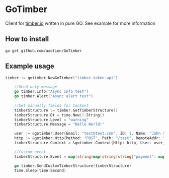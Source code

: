 # GoTimber

Client for [timber.io](https://timber.io/) written in pure GO. See example for more information

## How to install

```
go get github.com/axotion/GoTimber
```

## Example usage 

```go
timber := gotimber.NewGoTimber("timber-token-api")

	//Send only message
	go timber.Info("Async info test")
	go timber.Alert("Async alert test")
	
	//Set manually fields for Context
	timberStructure := timber.GetTimberStructure()
	timberStructure.Dt = time.Now().String()
	timberStructure.Level = "warning"
	timberStructure.Message = "Hello World!"

	user := &gotimber.User{Email: "test@test.com", ID: 1, Name: "John SMITH"}
	http := &gotimber.Http{Method: "POST", Path: "/test", RemoteAddr: "127.0.0.1", RequestID: "123432"}
	timberStructure.Context = &gotimber.Context{Http: http, User: user}

	//Custom event
	timberStructure.Event = map[string]map[string]string{"payment": map[string]string{"id": "1", "success": "ok"}, "order": map[string]string{"id": "2"}}

	go timber.SendCustomTimberStructure(timberStructure)
    time.Sleep(time.Second)
    

